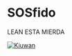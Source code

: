 # SOSfido
LEAN ESTA MIERDA

[![Kiuwan](https://www.kiuwan.com/github/jairbc16/SOSfido/badges/security.svg)](https://www.kiuwan.com/github/jairbc16/SOSfido)
